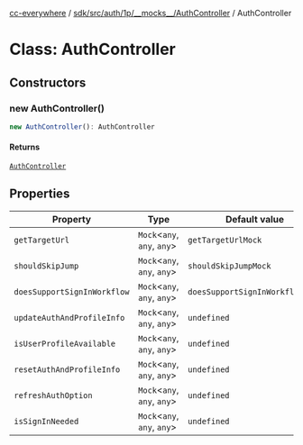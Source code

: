 [cc-everywhere](../../../../../../../index.md) / [sdk/src/auth/1p/\_\_mocks\_\_/AuthController](../index.md) / AuthController

# Class: AuthController

## Constructors

### new AuthController()

```ts
new AuthController(): AuthController
```

#### Returns

[`AuthController`](AuthController.md)

## Properties

| Property | Type | Default value |
| ------ | ------ | ------ |
| `getTargetUrl` | `Mock`<`any`, `any`, `any`\> | `getTargetUrlMock` |
| `shouldSkipJump` | `Mock`<`any`, `any`, `any`\> | `shouldSkipJumpMock` |
| `doesSupportSignInWorkflow` | `Mock`<`any`, `any`, `any`\> | `doesSupportSignInWorkflowMock` |
| `updateAuthAndProfileInfo` | `Mock`<`any`, `any`, `any`\> | `undefined` |
| `isUserProfileAvailable` | `Mock`<`any`, `any`, `any`\> | `undefined` |
| `resetAuthAndProfileInfo` | `Mock`<`any`, `any`, `any`\> | `undefined` |
| `refreshAuthOption` | `Mock`<`any`, `any`, `any`\> | `undefined` |
| `isSignInNeeded` | `Mock`<`any`, `any`, `any`\> | `undefined` |
